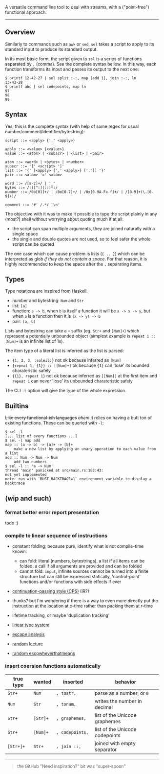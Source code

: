 A versatile command line tool to deal with streams, with a
("point-free") functional approach.

---

## Overview

Similarly to commands such as `awk` or `sed`, `sel` takes
a script to apply to its standard input to produce its
standard output.

In its most basic form, the script given to `sel` is
a series of functions separated by `,` (comma). See the
complete syntax bellow. In this way, each function
transforms its input and passes its output to the next one:
```console
$ printf 12-42-27 | sel split :-:, map [add 1], join :-:, ln
13-43-28
$ printf abc | sel codepoints, map ln
97
98
99
```

## Syntax

Yes, this is the complete syntax (with help of some regex
for usual number/comment/identifier/bytestring):
```bnf
script ::= <apply> {',' <apply>}

apply ::= <value> {<value>}
value ::= <atom> | <subscr> | <list> | <pair>

atom ::= <word> | <bytes> | <number>
subscr ::= '[' <script> ']'
list ::= '{' [<apply> {',' <apply>} [',']] '}'
pair ::= <atom> '=' <atom>

word ::= /[a-z]+/ | '_'
bytes ::= /:([^:]|::)*:/
number ::= /0b[01]+/ | /0o[0-7]+/ | /0x[0-9A-Fa-f]+/ | /[0-9]+(\.[0-9]+)/

comment ::= '#' /.*/ '\n'
```

The objective with it was to make it possible to type the
script plainly in any (most?) shell without worrying about
quoting much if at all:
- the script can span multiple arguments, they are joined
  naturally with a single space
- the single and double quotes are not used, so to feel
  safer the whole script can be quoted

The one case which can cause problem is lists (`{ .. }`)
which can be interpreted as glob _if they do not contain
a space_. For that reason, it is highly recommended to
keep the space after the `,` separating items.

## Types

Type notations are inspired from Haskell.
- number and bytestring: `Num` and `Str`
- list: `[a]`
- function: `a -> b`, when `b` is itself a function it
  will be `a -> x -> y`, but when `a` is a function then
  it is `(x -> y) -> b`
- pair: `(a, b)`

Lists and bytestring can take a `+` suffix (eg. `Str+`
and `[Num]+`) which represent a potentially unbounded
object (simplest example is `repeat 1 :: [Num]+` is an
infinite list of 1s).

The item type of a literal list is inferred as the list
is parsed:
- `{1, 2, 3, :soleil:}` not ok because inferred as `[Num]`
- `{repeat 1, {1}} :: [[Num]+]` ok because `{1}` can
  'lose' its bounded charateristic safely
- `{{1}, repeat 1}` not ok because inferred as `[[Num]]`
  at the first item and `repeat 1` can never 'lose' its
  unbounded charateristic safely

The CLI `-t` option will give the type of the whole expression.

## Builtins

~~Like every functional-ish languages~~ *ahem* it relies
on having a butt ton of existing functions. These can be
queried with `-l`:
```console
$ sel -l
[... list of every functions ...]
$ sel -l map add
map :: (a -> b) -> [a]+ -> [b]+
	make a new list by applying an unary operation to each value from a list
add :: Num -> Num -> Num
	add two numbers
$ sel -l :: 'a -> Num'
thread 'main' panicked at src/main.rs:103:43:
not yet implemented
note: run with `RUST_BACKTRACE=1` environment variable to display a backtrace
```

## (wip and such)

### format better error report presentation

todo :)

### compile to linear sequence of instructions

- constant folding; because pure, identify what is not compile-time known:
  - can fold: literal (numbers, bytestrings), a list if all items can be folded, a call if all arguments are provided and can be folded
  - cannot fold: `input`, infinite sources cannot be turned into a finite structure but can still be expressed statically, 'control-point' functions and/or functions with side effects if ever
- [continuation-passing style (CPS)](https://en.wikipedia.org/wiki/Continuation-passing_style) (IR?)
- thunks? but I'm wondering if there is a way to even more directly put the instruction at the location at c-time rather than packing them at r-time
- lifetime tracking, or maybe 'duplication tracking'

- [linear type system](https://en.wikipedia.org/wiki/Substructural_type_system)
- [escape analysis](https://en.wikipedia.org/wiki/Escape_analysis)
- [random lecture](https://www.cs.cornell.edu/courses/cs4110/2018fa/lectures/lecture29.pdf)
- [random esopwheverthatmeans](https://www.cs.cornell.edu/people/fluet/research/substruct-regions/ESOP06/esop06.pdf)

### insert coersion functions automatically

 true type | wanted   | inserted         | behavior
-----------|----------|------------------|----------
 `Str+`    | `Num`    | `, tostr, `      | parse as a number, or `0`
 `Num`     | `Str`    | `, tonum, `      | writes the number in decimal
 `Str+`    | `[Str]+` | `, graphemes, `  | list of the Unicode graphemes
 `Str+`    | `[Num]+` | `, codepoints, ` | list of the Unicode codepoints
 `[Str+]+` | `Str+`   | `, join ::, `    | joined with empty separator

---

> the GitHub "Need inspiration?" bit was "super-spoon"
